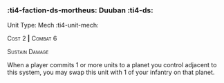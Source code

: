 ### :ti4-faction-ds-mortheus: **Duuban** :ti4-ds:

Unit Type: Mech :ti4-unit-mech:

<span style="font-variant:small-caps;">Cost 2</span> __|__ <span style="font-variant:small-caps;">Combat 6</span>

<span style="font-variant:small-caps;">Sustain Damage</span>

When a player commits 1 or more units to a planet you control adjacent to this system, you may swap this unit with 1 of your infantry on that planet.